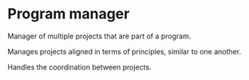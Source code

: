 # Program manager

Manager of multiple projects that are part of a program.

Manages projects aligned in terms of principles, similar to one another.

Handles the coordination between projects.